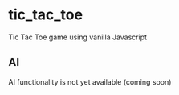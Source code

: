 # tic_tac_toe

Tic Tac Toe game using vanilla Javascript

## AI

AI functionality is not yet available (coming soon)
